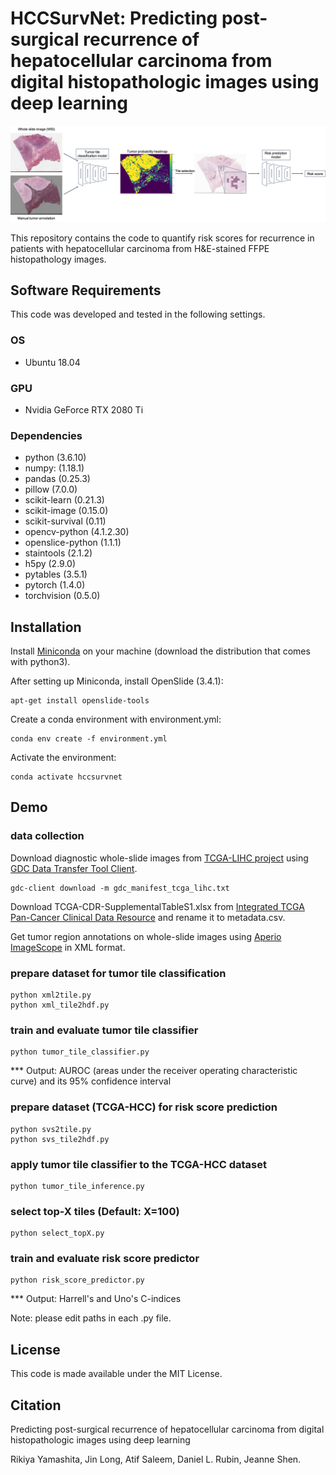# HCCSurvNet: Predicting post-surgical recurrence of hepatocellular carcinoma from digital histopathologic images using deep learning  
  
![method_outline](method_outline.png)  

This repository contains the code to quantify risk scores for recurrence in patients with hepatocellular carcinoma from H&E-stained FFPE histopathology images.

## Software Requirements  
This code was developed and tested in the following settings.  
### OS  
- Ubuntu 18.04  
### GPU  
- Nvidia GeForce RTX 2080 Ti  
### Dependencies  
- python (3.6.10)  
- numpy: (1.18.1)  
- pandas (0.25.3)  
- pillow (7.0.0)  
- scikit-learn (0.21.3)  
- scikit-image (0.15.0)  
- scikit-survival (0.11)  
- opencv-python (4.1.2.30)  
- openslice-python (1.1.1)  
- staintools (2.1.2)  
- h5py (2.9.0)  
- pytables (3.5.1)  
- pytorch (1.4.0)  
- torchvision (0.5.0)  
  
## Installation  
  
Install [Miniconda](https://docs.conda.io/en/latest/miniconda.html#linux-installers) on your machine (download the distribution that comes with python3).  
  
After setting up Miniconda, install OpenSlide (3.4.1):  
```
apt-get install openslide-tools
```
Create a conda environment with environment.yml:
```
conda env create -f environment.yml
```  
Activate the environment:
```shell
conda activate hccsurvnet
```
  
## Demo  
### data collection  
Download diagnostic whole-slide images from [TCGA-LIHC project](https://portal.gdc.cancer.gov/projects/TCGA-LIHC) using [GDC Data Transfer Tool Client](https://gdc.cancer.gov/access-data/gdc-data-transfer-tool).  
```
gdc-client download -m gdc_manifest_tcga_lihc.txt
```
  
Download TCGA-CDR-SupplementalTableS1.xlsx from [Integrated TCGA Pan-Cancer Clinical Data Resource](https://gdc.cancer.gov/about-data/publications/PanCan-Clinical-2018) and rename it to metadata.csv.  
  
Get tumor region annotations on whole-slide images using [Aperio ImageScope](https://www.leicabiosystems.com/digital-pathology/manage/aperio-imagescope/) in XML format.  
  
### prepare dataset for tumor tile classification  
```
python xml2tile.py  
python xml_tile2hdf.py  
```
  
### train and evaluate tumor tile classifier  
```
python tumor_tile_classifier.py
```
*** Output: AUROC (areas under the receiver operating characteristic curve) and its 95% confidence interval

### prepare dataset (TCGA-HCC) for risk score prediction  
```
python svs2tile.py  
python svs_tile2hdf.py  
```
  
### apply tumor tile classifier to the TCGA-HCC dataset  
```
python tumor_tile_inference.py  
```
  
### select top-X tiles (Default: X=100)  
```
python select_topX.py  
```
  
### train and evaluate risk score predictor  
```
python risk_score_predictor.py  
```
*** Output: Harrell's and Uno's C-indices  

Note: please edit paths in each .py file.  
  
## License  
This code is made available under the MIT License.  
  
## Citation  
Predicting post-surgical recurrence of hepatocellular carcinoma from digital histopathologic images using deep learning  
  
Rikiya Yamashita, Jin Long, Atif Saleem, Daniel L. Rubin, Jeanne Shen.  